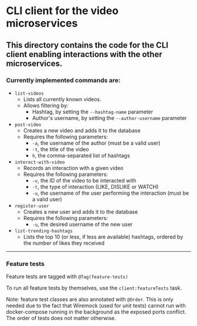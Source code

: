 # CLI client for the video microservices
## This directory contains the code for the CLI client enabling interactions with the other microservices.
### Currently implemented commands are:
* `list-videos`
  * Lists all currently known videos.
  * Allows filtering by:
    * Hashtag, by setting the `--hashtag-name` parameter
    * Author's username, by setting the `--author-username` parameter
* `post-video`
  * Creates a new video and adds it to the database
  * Requires the following parameters:
    * `-a`, the username of the author (must be a valid user)
    * `-t`, the title of the video
    * `h`, the comma-separated list of hashtags
* `interact-with-video`
  * Records an interaction with a given video
  * Requires the following parameters:
    * `-v`, the ID of the video to be interacted with
    * `-t`, the type of interaction (LIKE, DISLIKE or WATCH)
    * `-u`, the username of the user performing the interaction (must be a valid user)
* `register-user`
  * Creates a new user and adds it to the database
  * Requires the following parameters:
    * `-u`, the desired username of the new user
* `list-trending-hashtags`
  * Lists the top 10 (or less, if less are available) hashtags, ordered by the number of likes they received

---

### Feature tests
Feature tests are tagged with `@Tag(feature-tests)`

To run all feature tests by themselves, use the `client:featureTests` task.

Note: feature test classes are also annotated with `@Order`. 
This is only needed due to the fact that Wiremock (used for unit tests) 
cannot run with docker-compose running in the background as the exposed ports conflict. The order of tests does not matter otherwise.